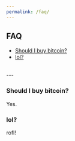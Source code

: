 ```yaml
---
permalink: /faq/
---
```


## FAQ
- [Should I buy bitcoin?](#should-i-buy-bitcoin)
- [lol?](#lol)

<br>
---
<br>

### Should I buy bitcoin?
Yes.

### lol?
rofl!
